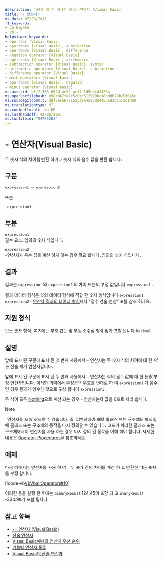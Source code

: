 ```yaml
---
description: 다음에 대 한 자세한 정보:-연산자 (Visual Basic)
title: '- 연산자'
ms.date: 07/20/2015
f1_keywords:
- vb.Negate
- vb.-
helpviewer_keywords:
- operator [Visual Basic]
- operators [Visual Basic], subtraction
- operators [Visual Basic], difference
- negation operator [Visual Basic]
- operators [Visual Basic], arithmetic
- subtraction operator [Visual Basic], syntax
- arithmetic operators [Visual Basic], subtraction
- difference operator [Visual Basic]
- math operators [Visual Basic]
- operators [Visual Basic], negation
- minus operator [Visual Basic]
ms.assetid: bff2c368-662d-4c92-ac87-1d9bdfd3426a
ms.openlocfilehash: 858e887fa7c5c0cc6129996c98bddb78bc53045c
ms.sourcegitcommit: ddf7edb67715a5b9a45e3dd44536dabc153c1de0
ms.translationtype: MT
ms.contentlocale: ko-KR
ms.lasthandoff: 02/06/2021
ms.locfileid: "99795263"
---
```

# <a name="--operator-visual-basic"></a>- 연산자(Visual Basic)

두 숫자 식의 차이를 반환 하거나 숫자 식의 음수 값을 반환 합니다.  
  
## <a name="syntax"></a>구문  
  
```vb  
expression1 – expression2
```
  
또는

```vb  
–expression1  
```  
  
## <a name="parts"></a>부분  

 `expression1`  
 필수 요소. 임의의 숫자 식입니다.  
  
 `expression2`  
 `–`연산자가 음수 값을 계산 하지 않는 경우 필요 합니다. 임의의 숫자 식입니다.  
  
## <a name="result"></a>결과  

 결과는 `expression1` 와 `expression2` 의 차이 또는의 부정 값입니다 `expression1` .  
  
 결과 데이터 형식은 및의 데이터 형식에 적합 한 숫자 형식입니다 `expression1` `expression2` . [연산자 결과의 데이터 형식](data-types-of-operator-results.md)에서 "정수 산술 연산" 표를 참조 하세요.  
  
## <a name="supported-types"></a>지원 형식  

 모든 숫자 형식. 여기에는 부호 없는 및 부동 소수점 형식 및가 포함 됩니다 `Decimal` .  
  
## <a name="remarks"></a>설명  

 앞에 표시 된 구문에 표시 된 첫 번째 사용에서 `–` 연산자는 두 숫자 식의 차이에 대 한 *이진* 산술 빼기 연산자입니다.  
  
 앞에 표시 된 구문에 표시 된 두 번째 사용에서 `–` 연산자는 식의 음수 값에 대 한 *단항* 부정 연산자입니다. 이러한 의미에서 부정은의 부호를 반대로 하 여 `expression1` 가 음수인 경우 결과가 양수인 것으로 구성 됩니다 `expression1` .  
  
 두 식이 모두 [Nothing](../nothing.md)으로 계산 되는 경우 `–` 연산자는이 값을 0으로 처리 합니다.  
  
> [!NOTE]
> `–`연산자를 *오버 로드할* 수 있습니다. 즉, 피연산자가 해당 클래스 또는 구조체의 형식일 때 클래스 또는 구조체의 동작을 다시 정의할 수 있습니다. 코드가 이러한 클래스 또는 구조체에서이 연산자를 사용 하는 경우 다시 정의 된 동작을 이해 해야 합니다. 자세한 내용은 [Operator Procedures](../../programming-guide/language-features/procedures/operator-procedures.md)을 참조하세요.  
  
## <a name="example"></a>예제  

 다음 예에서는 연산자를 사용 하 여 `–` 두 숫자 간의 차이를 계산 하 고 반환한 다음 숫자를 부정 합니다.  
  
 [!code-vb[VbVbalrOperators#10](~/samples/snippets/visualbasic/VS_Snippets_VBCSharp/VbVbalrOperators/VB/Class1.vb#10)]  
  
 이러한 문을 실행 한 후에는 `binaryResult` 124.45이 포함 되 고 `unaryResult` -334.90가 포함 됩니다.  
  
## <a name="see-also"></a>참고 항목

- [-= 연산자 (Visual Basic)](subtraction-assignment-operator.md)
- [산술 연산자](arithmetic-operators.md)
- [Visual Basic에서의 연산자 우선 순위](operator-precedence.md)
- [기능별 연산자 목록](operators-listed-by-functionality.md)
- [Visual Basic의 산술 연산자](../../programming-guide/language-features/operators-and-expressions/arithmetic-operators.md)
